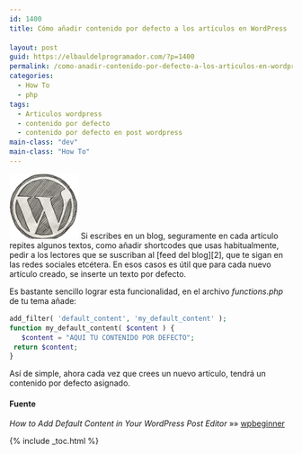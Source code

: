 ```yaml
---
id: 1400
title: Cómo añadir contenido por defecto a los artículos en WordPress

layout: post
guid: https://elbauldelprogramador.com/?p=1400
permalink: /como-anadir-contenido-por-defecto-a-los-articulos-en-wordpress/
categories:
  - How To
  - php
tags:
  - Articulos wordpress
  - contenido por defecto
  - contenido por defecto en post wordpress
main-class: "dev"
main-class: "How To"
---
```

<img src="/assets/img/2012/05/Screenshot-05302012-111511-AM1.png" alt="Wordpress" width="123" height="116" class="thumbnail alignleft size-full wp-image-761" />  
Si escribes en un blog, seguramente en cada artículo repites algunos textos, como añadir shortcodes que usas habitualmente, pedir a los lectores que se suscriban al [feed del blog][2], que te sigan en las redes sociales etcétera. En esos casos es útil que para cada nuevo artículo creado, se inserte un texto por defecto. 

Es bastante sencillo lograr esta funcionalidad, en el archivo *functions.php* de tu tema añade:

```php
add_filter( 'default_content', 'my_default_content' );
function my_default_content( $content ) {
   $content = "AQUI TU CONTENIDO POR DEFECTO";
 return $content;
}

```

Así de simple, ahora cada vez que crees un nuevo artículo, tendrá un contenido por defecto asignado.

#### Fuente

*How to Add Default Content in Your WordPress Post Editor* »» <a href="http://www.wpbeginner.com/wp-tutorials/how-to-add-default-content-in-your-wordpress-post-editor/" target="_blank">wpbeginner</a>



 [2]: /rssfeed/

{% include _toc.html %}
